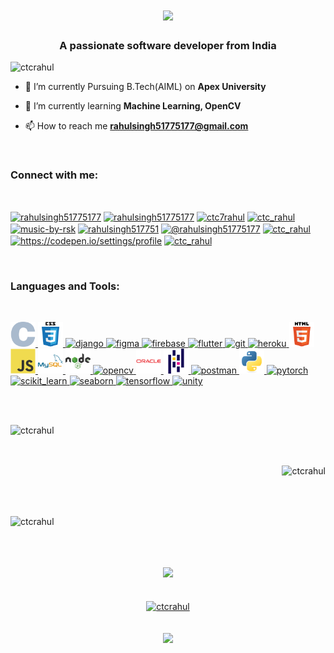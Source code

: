 
<h1 align="center">
  <a href="https://git.io/typing-svg">
    <img src="https://readme-typing-svg.herokuapp.com/?lines=Hello,+There!+👋;This+is+Rahul+Singh....;Nice+to+meet+you!&center=true&size=30">
  </a>
</h1>
<h3 align="center">A passionate software developer from India</h3>

<p align="left"> <img src="https://komarev.com/ghpvc/?username=ctcrahul&label=Profile%20views&color=0e75b6&style=flat" alt="ctcrahul" /> </p>

- 🔭 I’m currently Pursuing B.Tech(AIML) on **Apex University**

- 🌱 I’m currently learning **Machine Learning, OpenCV**

- 📫 How to reach me **rahulsingh51775177@gmail.com**


<br>
<h3 align="left">Connect with me:</h3>
<br>


<p align="left">
  
<a href="https://www.linkedin.com/in/rahulsingh51775177/" target="_blank"><img align="center" src="https://raw.githubusercontent.com/rahuldkjain/github-profile-readme-generator/master/src/images/icons/Social/linked-in-alt.svg" alt="rahulsingh51775177" height="30" width="40" /></a>
<a href="https://codesandbox.com/rahulsingh51775177" target="blank"><img align="center" src="https://raw.githubusercontent.com/rahuldkjain/github-profile-readme-generator/master/src/images/icons/Social/codesandbox.svg" alt="rahulsingh51775177" height="30" width="40" /></a>
<a href="https://kaggle.com/ctc7rahul" target="blank"><img align="center" src="https://raw.githubusercontent.com/rahuldkjain/github-profile-readme-generator/master/src/images/icons/Social/kaggle.svg" alt="ctc7rahul" height="30" width="40" /></a>
<a href="https://instagram.com/ctc_rahul" target="blank"><img align="center" src="https://raw.githubusercontent.com/rahuldkjain/github-profile-readme-generator/master/src/images/icons/Social/instagram.svg" alt="ctc_rahul" height="30" width="40" /></a>
<a href="https://www.youtube.com/@Music-By-RSK" target="_blank"><img align="center" src="https://raw.githubusercontent.com/rahuldkjain/github-profile-readme-generator/master/src/images/icons/Social/youtube.svg" alt="music-by-rsk" height="30" width="40" /></a>
<a href="https://www.hackerrank.com/profile/rahulsingh517751" target="_blank"><img align="center" src="https://raw.githubusercontent.com/rahuldkjain/github-profile-readme-generator/master/src/images/icons/Social/hackerrank.svg" alt="rahulsingh517751" height="30" width="40" /></a>
<a href="https://www.hackerearth.com/@rahulsingh51775177" target="blank"><img align="center" src="https://raw.githubusercontent.com/rahuldkjain/github-profile-readme-generator/master/src/images/icons/Social/hackerearth.svg" alt="@rahulsingh51775177" height="30" width="40" /></a>
<a href="https://auth.geeksforgeeks.org/user/ctc_rahul" target="blank"><img align="center" src="https://raw.githubusercontent.com/rahuldkjain/github-profile-readme-generator/master/src/images/icons/Social/geeks-for-geeks.svg" alt="ctc_rahul" height="30" width="40" /></a>
<a href="https://codepen.io/https://codepen.io/settings/profile" target="blank"><img align="center" src="https://raw.githubusercontent.com/rahuldkjain/github-profile-readme-generator/master/src/images/icons/Social/codepen.svg" alt="https://codepen.io/settings/profile" height="30" width="40" /></a>
<a href="https://www.codechef.com/users/ctc_rahul" target="_blank">
  <img align="center" src="https://cdn.jsdelivr.net/npm/simple-icons@3.1.0/icons/codechef.svg" alt="ctc_rahul" height="30" width="40" />
</a>

</p>





<br>
<h3 align="left">Languages and Tools:</h3>
<br>

<p align="left"> <a href="https://www.cprogramming.com/" target="_blank" rel="noreferrer"> <img src="https://raw.githubusercontent.com/devicons/devicon/master/icons/c/c-original.svg" alt="c" width="40" height="40"/> </a> <a href="https://www.w3schools.com/css/" target="_blank" rel="noreferrer"> <img src="https://raw.githubusercontent.com/devicons/devicon/master/icons/css3/css3-original-wordmark.svg" alt="css3" width="40" height="40"/> </a> <a href="https://www.djangoproject.com/" target="_blank" rel="noreferrer"> <img src="https://cdn.worldvectorlogo.com/logos/django.svg" alt="django" width="40" height="40"/> </a> <a href="https://www.figma.com/" target="_blank" rel="noreferrer"> <img src="https://www.vectorlogo.zone/logos/figma/figma-icon.svg" alt="figma" width="40" height="40"/> </a> <a href="https://firebase.google.com/" target="_blank" rel="noreferrer"> <img src="https://www.vectorlogo.zone/logos/firebase/firebase-icon.svg" alt="firebase" width="40" height="40"/> </a> <a href="https://flutter.dev" target="_blank" rel="noreferrer"> <img src="https://www.vectorlogo.zone/logos/flutterio/flutterio-icon.svg" alt="flutter" width="40" height="40"/> </a> <a href="https://git-scm.com/" target="_blank" rel="noreferrer"> <img src="https://www.vectorlogo.zone/logos/git-scm/git-scm-icon.svg" alt="git" width="40" height="40"/> </a> <a href="https://heroku.com" target="_blank" rel="noreferrer"> <img src="https://www.vectorlogo.zone/logos/heroku/heroku-icon.svg" alt="heroku" width="40" height="40"/> </a> <a href="https://www.w3.org/html/" target="_blank" rel="noreferrer"> <img src="https://raw.githubusercontent.com/devicons/devicon/master/icons/html5/html5-original-wordmark.svg" alt="html5" width="40" height="40"/> </a> <a href="https://developer.mozilla.org/en-US/docs/Web/JavaScript" target="_blank" rel="noreferrer"> <img src="https://raw.githubusercontent.com/devicons/devicon/master/icons/javascript/javascript-original.svg" alt="javascript" width="40" height="40"/> </a> <a href="https://www.mysql.com/" target="_blank" rel="noreferrer"> <img src="https://raw.githubusercontent.com/devicons/devicon/master/icons/mysql/mysql-original-wordmark.svg" alt="mysql" width="40" height="40"/> </a> <a href="https://nodejs.org" target="_blank" rel="noreferrer"> <img src="https://raw.githubusercontent.com/devicons/devicon/master/icons/nodejs/nodejs-original-wordmark.svg" alt="nodejs" width="40" height="40"/> </a> <a href="https://opencv.org/" target="_blank" rel="noreferrer"> <img src="https://www.vectorlogo.zone/logos/opencv/opencv-icon.svg" alt="opencv" width="40" height="40"/> </a> <a href="https://www.oracle.com/" target="_blank" rel="noreferrer"> <img src="https://raw.githubusercontent.com/devicons/devicon/master/icons/oracle/oracle-original.svg" alt="oracle" width="40" height="40"/> </a> <a href="https://pandas.pydata.org/" target="_blank" rel="noreferrer"> <img src="https://raw.githubusercontent.com/devicons/devicon/2ae2a900d2f041da66e950e4d48052658d850630/icons/pandas/pandas-original.svg" alt="pandas" width="40" height="40"/> </a> <a href="https://postman.com" target="_blank" rel="noreferrer"> <img src="https://www.vectorlogo.zone/logos/getpostman/getpostman-icon.svg" alt="postman" width="40" height="40"/> </a> <a href="https://www.python.org" target="_blank" rel="noreferrer"> <img src="https://raw.githubusercontent.com/devicons/devicon/master/icons/python/python-original.svg" alt="python" width="40" height="40"/> </a> <a href="https://pytorch.org/" target="_blank" rel="noreferrer"> <img src="https://www.vectorlogo.zone/logos/pytorch/pytorch-icon.svg" alt="pytorch" width="40" height="40"/> </a> <a href="https://scikit-learn.org/" target="_blank" rel="noreferrer"> <img src="https://upload.wikimedia.org/wikipedia/commons/0/05/Scikit_learn_logo_small.svg" alt="scikit_learn" width="40" height="40"/> </a> <a href="https://seaborn.pydata.org/" target="_blank" rel="noreferrer"> <img src="https://seaborn.pydata.org/_images/logo-mark-lightbg.svg" alt="seaborn" width="40" height="40"/> </a> <a href="https://www.tensorflow.org" target="_blank" rel="noreferrer"> <img src="https://www.vectorlogo.zone/logos/tensorflow/tensorflow-icon.svg" alt="tensorflow" width="40" height="40"/> </a> <a href="https://unity.com/" target="_blank" rel="noreferrer"> <img src="https://www.vectorlogo.zone/logos/unity3d/unity3d-icon.svg" alt="unity" width="40" height="40"/> </a> </p>

<br>
<br>
<p><img align="left" src="https://github-readme-stats.vercel.app/api/top-langs?username=ctcrahul&show_icons=true&locale=en&layout=compact" alt="ctcrahul" /></p>
<br>
<br>


<br>
<p>&nbsp;<img align="right" src="https://github-readme-stats.vercel.app/api?username=ctcrahul&show_icons=true&locale=en" alt="ctcrahul" /></p>
<br>


<br>
<p><img align="center" src="https://github-readme-streak-stats.herokuapp.com/?user=ctcrahul&" alt="ctcrahul" /></p>
<br>

<div align="center">
  <br><br>
  <img src="https://raw.githubusercontent.com/innng/innng/master/assets/kyubey.gif" height="70" />
  <br><br><br>
</div>

<div align="center">
<a href="https://www.buymeacoffee.com/ctcrahul"> <img align="center" src="https://cdn.buymeacoffee.com/buttons/v2/default-orange.png" height="70" width="210" alt="ctcrahul" /></a>
</div>

<div align="center">
  <br><br>
  <img src="https://raw.githubusercontent.com/innng/innng/master/assets/kyubey.gif" height="70" />
  <br><br><br>
</div>




